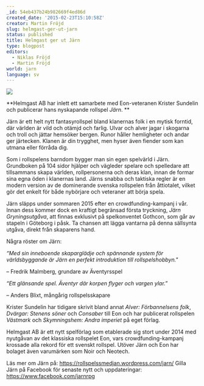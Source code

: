 ```yaml
---
_id: 54eb437b24b982669f4ed86d
created_date: '2015-02-23T15:10:58Z'
creator: Martin Fröjd
slug: helmgast-ger-ut-jarn
status: published
title: Helmgast ger ut Järn
type: blogpost
editors:
  - Niklas Fröjd
  - Martin Fröjd
world: jarn
language: sv
---
```

![](https://helmgast.se/asset/image/jarn-logo.png)

**Helmgast AB har inlett ett samarbete med Eon-veteranen Krister Sundelin och publicerar hans nyskapande rollspel *Järn*. **

Järn är ett helt nytt fantasyrollspel bland klanernas folk i en mytisk forntid, där världen är vild och otämjd och farlig. Ulvar och alver jagar i skogarna och troll och jättar hemsöker bergen. Runor håller hemligheter och andar ger järtecken. Klanen är din trygghet, men hyser även fiender som kan utmana eller förråda dig.

Som i rollspelens barndom bygger man sin egen spelvärld i Järn. Grundboken på 104 sidor hjälper och vägleder spelare och spelledare att tillsammans skapa världen, rollpersonerna och deras klan, innan de formar sina egna öden i klanernas land. Järns snabba och taktiska regler är en modern version av de dominerande svenska rollspelen från åttiotalet, vilket gör det enkelt för både nybörjare och veteraner att börja spela.

Järn släpps under sommaren 2015 efter en crowdfunding-kampanj i vår. Innan dess kommer dock en kraftigt begränsad första tryckning, *Järn Gryningsutgåva*, att finnas exklusivt på spelkonventet Gothcon, som går av stapeln i Göteborg i påsk. Ta chansen att lägga vantarna på denna sällsynta utgåva, direkt från skaparens hand.

Några röster om Järn:

*“Med sin inneboende skaparglädje och spännande system för världsbyggande är Järn en perfekt introduktion till rollspelshobbyn."*

– Fredrik Malmberg, grundare av Äventyrsspel

*“Ett glänsande spel. Äventyr där korpen flyger och vargen ylar.”*

– Anders Blixt, mångårig rollspelsskapare

Krister Sundelin har tidigare skrivit bland annat *Alver: Förbannelsens folk*, *Dvärgar: Stenens söner* och *Consaber* till Eon och har publicerat rollspelen *Västmark* och *Skymningshem: Andra imperiet* på eget förlag.

Helmgast AB är ett nytt spelförlag som etablerade sig stort under 2014 med nyutgåvan av det klassiska rollspelet Eon, vars crowdfunding-kampanj krossade alla rekord för ett svenskt rollspel. Utöver Järn och Eon har bolaget även varumärken som Noir och Neotech.

Läs mer om Järn på: <https://rollspelssmedjan.wordpress.com/jarn/> Gilla Järn på Facebook för senaste nytt och uppdateringar: <https://www.facebook.com/jarnrpg>
